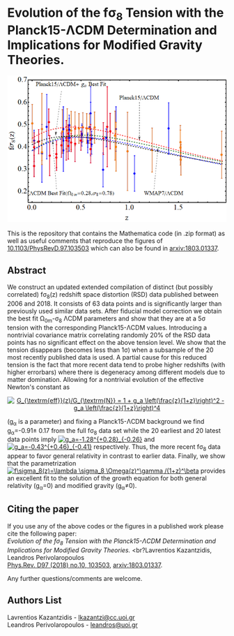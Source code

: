 # Evolution of the f&sigma;<sub>8</sub> Tension with the Planck15-&Lambda;CDM Determination and Implications for Modified Gravity Theories.
<p align="center">
<img src="fig_front.png" width="600" title="Figure_1" />
</p>

This is the repository that contains the Mathematica code (in .zip format) as well as useful comments that reproduce the figures of [10.1103/PhysRevD.97.103503](https://journals.aps.org/prd/abstract/10.1103/PhysRevD.97.103503) which can also be found in [arxiv:1803.01337](https://arxiv.org/pdf/1803.01337.pdf).

## Abstract 
We construct an updated extended compilation of  distinct (but possibly correlated) f&sigma;<sub>8</sub>(z) redshift space distortion (RSD) data published between 2006 and 2018. It consists of 63 data points and is significantly larger than previously used similar data sets. After fiducial model correction we obtain the best fit &Omega;<sub>0m</sub>-&sigma;<sub>8</sub> &Lambda;CDM parameters and show that they are at a 5&sigma; tension with the corresponding Planck15-&Lambda;CDM values. Introducing a nontrivial covariance matrix correlating randomly 20% of the RSD data points has no significant effect on the above tension level. We show that the tension disappears  (becomes less than 1&sigma;) when a subsample of the 20 most recently published data is used. A partial cause for this reduced tension is the fact that more recent data tend to probe higher redshifts (with higher errorbars) where there is degeneracy among different models due to matter domination. Allowing for a nontrivial evolution of the effective Newton's constant as 
<p align="center">
<a href="https://www.codecogs.com/eqnedit.php?latex=G_{\textrm{eff}}(z)/G_{\textrm{N}}&space;=&space;1&space;&plus;&space;g_a&space;\left(\frac{z}{1&plus;z}\right)^2&space;-&space;g_a&space;\left(\frac{z}{1&plus;z}\right)^4" target="_blank"><img src="https://latex.codecogs.com/svg.latex?G_{\textrm{eff}}(z)/G_{\textrm{N}}&space;=&space;1&space;&plus;&space;g_a&space;\left(\frac{z}{1&plus;z}\right)^2&space;-&space;g_a&space;\left(\frac{z}{1&plus;z}\right)^4" title="G_{\textrm{eff}}(z)/G_{\textrm{N}} = 1 + g_a \left(\frac{z}{1+z}\right)^2 - g_a \left(\frac{z}{1+z}\right)^4" /></a>  
</p>

(g<sub>&alpha;</sub> is a parameter) and fixing a Planck15-&Lambda;CDM background we find g<sub>&alpha;</sub>=-0.91&plusmn; 0.17 from the full f&sigma;<sub>8</sub> data set while the 20 earliest and 20 latest data points imply <a href="https://www.codecogs.com/eqnedit.php?latex=g_a=-1.28^{&plus;0.28}_{-0.26}" target="_blank"><img src="https://latex.codecogs.com/svg.latex?g_a=-1.28^{&plus;0.28}_{-0.26}" title="g_a=-1.28^{+0.28}_{-0.26}" /></a> and <a href="https://www.codecogs.com/eqnedit.php?latex=g_a=-0.43^{&plus;0.46}_{-0.41}" target="_blank"><img src="https://latex.codecogs.com/svg.latex?g_a=-0.43^{&plus;0.46}_{-0.41}" title="g_a=-0.43^{+0.46}_{-0.41}" /></a> respectively. Thus, the more recent f&sigma;<sub>8</sub> data appear to favor general relativity in contrast to earlier data. Finally, we show that the parametrization
<a href="https://www.codecogs.com/eqnedit.php?latex=f\sigma_8(z)=\lambda&space;\sigma_8&space;\Omega(z)^\gamma&space;/(1&plus;z)^\beta" target="_blank"><img src="https://latex.codecogs.com/svg.latex?f\sigma_8(z)=\lambda&space;\sigma_8&space;\Omega(z)^\gamma&space;/(1&plus;z)^\beta" title="f\sigma_8(z)=\lambda \sigma_8 \Omega(z)^\gamma /(1+z)^\beta" /></a>
provides an excellent fit to the solution of the growth equation for both general relativity (g<sub>&alpha;</sub>=0) and modified gravity (g<sub>&alpha;</sub>&ne;0). 


## Citing the paper 
If you use any of the above codes or the figures in a published work please cite the following paper:
<br>*Evolution of the f&sigma;<sub>8</sub> Tension with the Planck15-&Lambda;CDM Determination and Implications for Modified Gravity Theories.*
<br?Lavrentios Kazantzidis, Leandros Perivolaropoulos
<br>[Phys.Rev. D97 (2018) no.10, 103503](https://journals.aps.org/prd/abstract/10.1103/PhysRevD.97.103503), [arxiv:1803.01337](https://arxiv.org/pdf/1803.01337.pdf).

Any further questions/comments are welcome.

## Authors List
Lavrentios Kazantzidis - <lkazantzi@cc.uoi.gr>
<br>Leandros Perivolaropoulos - <leandros@uoi.gr>


